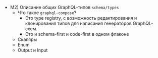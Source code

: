 - M2) Описание общих GraphQL-типов `schema/types`
  - Что такое `graphql-compose`?
    - Это type registry, с возможность редактирования и клонирования типов для написания генераторов GraphQL-схем.
    - Это и schema-first и code-first в одном флаконе
  - Скаляры
  - Enum
  - Output и Input
